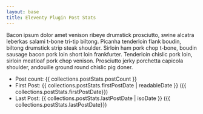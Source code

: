 ```yaml
---
layout: base
title: Eleventy Plugin Post Stats
---
```


Bacon ipsum dolor amet venison ribeye drumstick prosciutto, swine alcatra leberkas salami t-bone tri-tip biltong. Picanha tenderloin flank boudin, biltong drumstick strip steak shoulder. Sirloin ham pork chop t-bone, boudin sausage bacon pork loin short loin frankfurter. Tenderloin chislic pork loin, sirloin meatloaf pork chop venison. Prosciutto jerky porchetta capicola shoulder, andouille ground round chislic pig doner.

* Post count: {{ collections.postStats.postCount }}
* First Post: {{ collections.postStats.firstPostDate | readableDate }} ({{ collections.postStats.firstPostDate}})
* Last Post: {{ collections.postStats.lastPostDate | isoDate }} ({{ collections.postStats.lastPostDate}})
